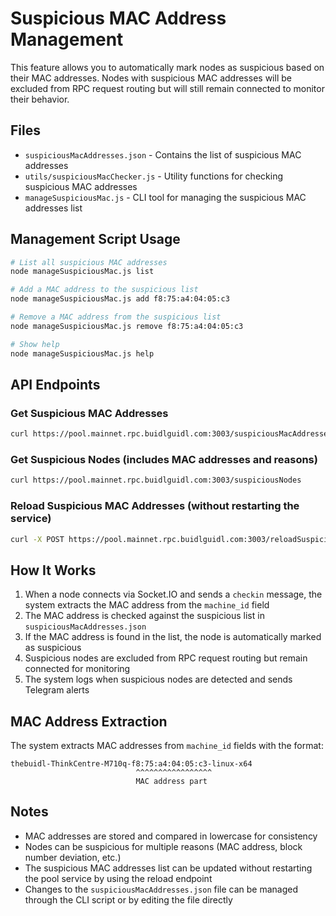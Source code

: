 # Suspicious MAC Address Management

This feature allows you to automatically mark nodes as suspicious based on their MAC addresses. Nodes with suspicious MAC addresses will be excluded from RPC request routing but will still remain connected to monitor their behavior.

## Files

- `suspiciousMacAddresses.json` - Contains the list of suspicious MAC addresses
- `utils/suspiciousMacChecker.js` - Utility functions for checking suspicious MAC addresses
- `manageSuspiciousMac.js` - CLI tool for managing the suspicious MAC addresses list

## Management Script Usage

```bash
# List all suspicious MAC addresses
node manageSuspiciousMac.js list

# Add a MAC address to the suspicious list
node manageSuspiciousMac.js add f8:75:a4:04:05:c3

# Remove a MAC address from the suspicious list
node manageSuspiciousMac.js remove f8:75:a4:04:05:c3

# Show help
node manageSuspiciousMac.js help
```

## API Endpoints

### Get Suspicious MAC Addresses
```bash
curl https://pool.mainnet.rpc.buidlguidl.com:3003/suspiciousMacAddresses
```

### Get Suspicious Nodes (includes MAC addresses and reasons)
```bash
curl https://pool.mainnet.rpc.buidlguidl.com:3003/suspiciousNodes
```

### Reload Suspicious MAC Addresses (without restarting the service)
```bash
curl -X POST https://pool.mainnet.rpc.buidlguidl.com:3003/reloadSuspiciousMacAddresses
```

## How It Works

1. When a node connects via Socket.IO and sends a `checkin` message, the system extracts the MAC address from the `machine_id` field
2. The MAC address is checked against the suspicious list in `suspiciousMacAddresses.json`
3. If the MAC address is found in the list, the node is automatically marked as suspicious
4. Suspicious nodes are excluded from RPC request routing but remain connected for monitoring
5. The system logs when suspicious nodes are detected and sends Telegram alerts

## MAC Address Extraction

The system extracts MAC addresses from `machine_id` fields with the format:
```
thebuidl-ThinkCentre-M710q-f8:75:a4:04:05:c3-linux-x64
                            ^^^^^^^^^^^^^^^^^
                            MAC address part
```

## Notes

- MAC addresses are stored and compared in lowercase for consistency
- Nodes can be suspicious for multiple reasons (MAC address, block number deviation, etc.)
- The suspicious MAC addresses list can be updated without restarting the pool service by using the reload endpoint
- Changes to the `suspiciousMacAddresses.json` file can be managed through the CLI script or by editing the file directly 